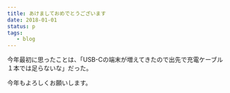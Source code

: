 ```yaml
---
title: あけましておめでとうございます
date: 2018-01-01
status: p
tags:
   - blog
---
```


今年最初に思ったことは、「USB-Cの端末が増えてきたので出先で充電ケーブル１本では足らないな」だった。

今年もよろしくお願いします。
